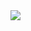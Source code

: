<img src="https://github.com/GuiAlvesdev/bertoti-padroes-projetos-java/blob/main/singleton/singletonDiagram/singleton.JPG" align="center">
